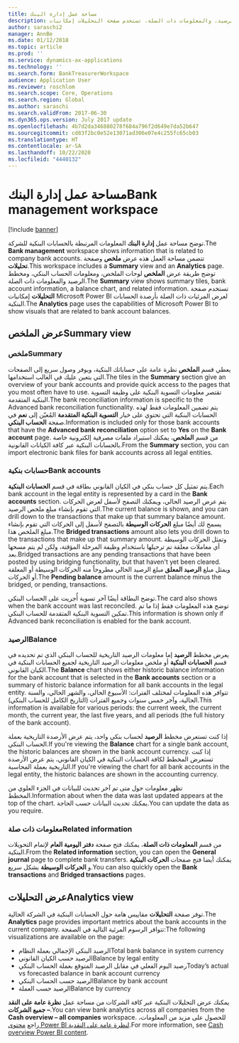 ```yaml
---
title: مساحة عمل إدارة البنك
description: يوفر هذا الموضوع معلومات حول مساحة عمل إدارة البنك. تعرض مساحة العمل هذه المعلومات ذات الصلة بالحسابات البنكية للشركة، وتشمل عرض ملخص وصفحة التحليلات. توضح طريقة عرض الملخص لوحات الملخص، ومعلومات الحساب البنكي، ومخطط الرصيد، والمعلومات ذات الصلة. تستخدم صفحة التحليلات إمكانيات Microsoft Power BI لعرض المرئيات ذات الصلة بأرصدة الحسابات البنكية.
author: saraschi2
manager: AnnBe
ms.date: 01/12/2018
ms.topic: article
ms.prod: ''
ms.service: dynamics-ax-applications
ms.technology: ''
ms.search.form: BankTreasurerWorkspace
audience: Application User
ms.reviewer: roschlom
ms.search.scope: Core, Operations
ms.search.region: Global
ms.author: saraschi
ms.search.validFrom: 2017-06-30
ms.dyn365.ops.version: July 2017 update
ms.openlocfilehash: 4b7d2da346880278f684a796f2d649e7da52b647
ms.sourcegitcommit: cd83f2bc0e52e13071ad306e07e4c255fc65cb03
ms.translationtype: HT
ms.contentlocale: ar-SA
ms.lasthandoff: 10/22/2020
ms.locfileid: "4440132"
---
```

# <a name="bank-management-workspace"></a><span data-ttu-id="585f3-106">مساحة عمل إدارة البنك</span><span class="sxs-lookup"><span data-stu-id="585f3-106">Bank management workspace</span></span>

[!include [banner](../includes/banner.md)]

<span data-ttu-id="585f3-107">توضح مساحة عمل **إدارة البنك** المعلومات المرتبطة بالحسابات البنكية للشركة.</span><span class="sxs-lookup"><span data-stu-id="585f3-107">The **Bank management** workspace shows information that is related to company bank accounts.</span></span> <span data-ttu-id="585f3-108">تتضمن مساحة العمل هذه عرض **ملخص** وصفحة **تحليلات**.</span><span class="sxs-lookup"><span data-stu-id="585f3-108">This workspace includes a **Summary** view and an **Analytics** page.</span></span> <span data-ttu-id="585f3-109">توضح طريقة عرض **الملخص** لوحات الملخص، ومعلومات الحساب البنكي، ومخطط الرصيد والمعلومات ذات الصلة.</span><span class="sxs-lookup"><span data-stu-id="585f3-109">The **Summary** view shows summary tiles, bank account information, a balance chart, and related information.</span></span> <span data-ttu-id="585f3-110">تستخدم صفحة **التحليلات** إمكانيات Microsoft Power BI لعرض المرئيات ذات الصلة بأرصدة الحسابات البنكية.</span><span class="sxs-lookup"><span data-stu-id="585f3-110">The **Analytics** page uses the capabilities of Microsoft Power BI to show visuals that are related to bank account balances.</span></span>

## <a name="summary-view"></a><span data-ttu-id="585f3-111">عرض الملخص</span><span class="sxs-lookup"><span data-stu-id="585f3-111">Summary view</span></span>

### <a name="summary"></a><span data-ttu-id="585f3-112">ملخص</span><span class="sxs-lookup"><span data-stu-id="585f3-112">Summary</span></span>

<span data-ttu-id="585f3-113">يعطي قسم **الملخص** نظرة عامة على حساباتك البنكية، ويوفر وصول سريع إلى الصفحات التي يتعين عليك في الغالب استخدامها.</span><span class="sxs-lookup"><span data-stu-id="585f3-113">The tiles in the **Summary** section give an overview of your bank accounts and provide quick access to the pages that you most often have to use.</span></span> <span data-ttu-id="585f3-114">تقتصر معلومات التسوية البنكية على وظيفة التسوية البنكية المتقدمة.</span><span class="sxs-lookup"><span data-stu-id="585f3-114">The bank reconciliation information is specific to the Advanced bank reconciliation functionality.</span></span> <span data-ttu-id="585f3-115">يتم تضمين المعلومات فقط لهذه الحسابات البنكية التي تحتوي على خيار **التسوية البنكية المتقدمة** المُعيّن إلى **نعم** في صفحة **الحساب البنكي**.</span><span class="sxs-lookup"><span data-stu-id="585f3-115">Information is included only for those bank accounts that have the **Advanced bank reconciliation** option set to **Yes** on the **Bank account** page.</span></span> <span data-ttu-id="585f3-116">من قسم **الملخص**، يمكنك استيراد ملفات مصرفية إلكترونية خاصة بالحسابات البنكية عبر كافة الكيانات القانونية.</span><span class="sxs-lookup"><span data-stu-id="585f3-116">From the **Summary** section, you can import electronic bank files for bank accounts across all legal entities.</span></span>

### <a name="bank-accounts"></a><span data-ttu-id="585f3-117">حسابات بنكية</span><span class="sxs-lookup"><span data-stu-id="585f3-117">Bank accounts</span></span>

<span data-ttu-id="585f3-118">يتم تمثيل كل حساب بنكي في الكيان القانوني بطاقة في قسم **الحسابات البنكية**.</span><span class="sxs-lookup"><span data-stu-id="585f3-118">Each bank account in the legal entity is represented by a card in the **Bank accounts** section.</span></span> <span data-ttu-id="585f3-119">يتم عرض الرصيد الحالي، ويمكنك التصفح لأسفل لعرض الحركات التي تقوم بإنشاء مبلغ ملخص الرصيد.</span><span class="sxs-lookup"><span data-stu-id="585f3-119">The current balance is shown, and you can drill down to the transactions that make up that summary balance amount.</span></span> <span data-ttu-id="585f3-120">يسمح لك أيضًا مبلغ **الحركات الوسيطة** بالتصفح لأسفل إلى الحركات التي تقوم بإنشاء مبلغ الملخص هذا.</span><span class="sxs-lookup"><span data-stu-id="585f3-120">The **Bridged transactions** amount also lets you drill down to the transactions that make up that summary amount.</span></span> <span data-ttu-id="585f3-121">وتمثل الحركات الوسيطة أي معاملات معلقة تم ترحيلها باستخدام وظيفة المرحلة المؤقتة، ولكن لم يتم مسحها بعد.</span><span class="sxs-lookup"><span data-stu-id="585f3-121">Bridged transactions are any pending transactions that have been posted by using bridging functionality, but that haven't yet been cleared.</span></span> <span data-ttu-id="585f3-122">ويمثل مبلغ **الرصيد المعلق** مبلغ الرصيد الحالي مطروحاً منه الحركات الوسيطة أو المعلقة أو الحركات.</span><span class="sxs-lookup"><span data-stu-id="585f3-122">The **Pending balance** amount is the current balance minus the bridged, or pending, transactions.</span></span>

<span data-ttu-id="585f3-123">توضح البطاقة أيضًا آخر تسوية أُجريت على الحساب البنكي.</span><span class="sxs-lookup"><span data-stu-id="585f3-123">The card also shows when the bank account was last reconciled.</span></span> <span data-ttu-id="585f3-124">توضح هذه المعلومات فقط إذا ما تم تمكين التسوية البنكية المتقدمة للحساب البنكي.</span><span class="sxs-lookup"><span data-stu-id="585f3-124">This information is shown only if Advanced bank reconciliation is enabled for the bank account.</span></span>

### <a name="balance"></a><span data-ttu-id="585f3-125">الرصيد</span><span class="sxs-lookup"><span data-stu-id="585f3-125">Balance</span></span>

<span data-ttu-id="585f3-126">يعرض مخطط **الرصيد** إما معلومات الرصيد التاريخية للحساب البنكي الذي تم تحديده في قسم **الحسابات البنكية** أو ملخص معلومات الرصيد التاريخية لجميع الحسابات البنكية في الكيان القانوني.</span><span class="sxs-lookup"><span data-stu-id="585f3-126">The **Balance** chart shows either historic balance information for the bank account that is selected in the **Bank accounts** section or a summary of historic balance information for all bank accounts in the legal entity.</span></span> <span data-ttu-id="585f3-127">تتوافر هذه المعلومات لمختلف الفترات: الأسبوع الحالي، والشهر الحالي، والسنة الحالية، وآخر خمس سنوات وجميع الفترات (التاريخ الكامل للحساب البنكي).</span><span class="sxs-lookup"><span data-stu-id="585f3-127">This information is available for various periods: the current week, the current month, the current year, the last five years, and all periods (the full history of the bank account).</span></span> 

<span data-ttu-id="585f3-128">إذا كنت تستعرض مخطط **الرصيد** لحساب بنكي واحد، يتم عرض الأرصدة التاريخية بعملة الحساب البنكي.</span><span class="sxs-lookup"><span data-stu-id="585f3-128">If you're viewing the **Balance** chart for a single bank account, the historic balances are shown in the bank account currency.</span></span> <span data-ttu-id="585f3-129">إذا كنت تستعرض المخطط لكافة الحسابات البنكية في الكيان القانوني، يتم عرض الأرصدة التاريخية بعملة المحاسبة.</span><span class="sxs-lookup"><span data-stu-id="585f3-129">If you're viewing the chart for all bank accounts in the legal entity, the historic balances are shown in the accounting currency.</span></span>

<span data-ttu-id="585f3-130">تظهر معلومات حول متى تم آخر تحديث للبيانات في الجزء العلوي من المخطط.</span><span class="sxs-lookup"><span data-stu-id="585f3-130">Information about when the data was last updated appears at the top of the chart.</span></span> <span data-ttu-id="585f3-131">يمكنك تحديث البيانات حسب الحاجة.</span><span class="sxs-lookup"><span data-stu-id="585f3-131">You can update the data as you require.</span></span>

### <a name="related-information"></a><span data-ttu-id="585f3-132">معلومات ذات صلة</span><span class="sxs-lookup"><span data-stu-id="585f3-132">Related information</span></span>

<span data-ttu-id="585f3-133">من قسم **المعلومات ذات الصلة**، يمكنك فتح صفحة **دفتر اليومية العام** لإتمام التحويلات البنكية.</span><span class="sxs-lookup"><span data-stu-id="585f3-133">From the **Related information** section, you can open the **General journal** page to complete bank transfers.</span></span> <span data-ttu-id="585f3-134">يمكنك أيضا فتح صفحات **الحركات البنكية** و **الحركات الوسيطة** بشكل سريع.</span><span class="sxs-lookup"><span data-stu-id="585f3-134">You can also quickly open the **Bank transactions** and **Bridged transactions** pages.</span></span>

## <a name="analytics-view"></a><span data-ttu-id="585f3-135">عرض التحليلات</span><span class="sxs-lookup"><span data-stu-id="585f3-135">Analytics view</span></span>

<span data-ttu-id="585f3-136">توفر صفحة **التحليلات** مقاييس هامة حول الحسابات البنكية في الشركة الحالية.</span><span class="sxs-lookup"><span data-stu-id="585f3-136">The **Analytics** page provides important metrics about the bank accounts in the current company.</span></span> <span data-ttu-id="585f3-137">تتوافر الرسوم المرئية التالية في الصفحة:</span><span class="sxs-lookup"><span data-stu-id="585f3-137">The following visualizations are available on the page:</span></span>

-   <span data-ttu-id="585f3-138">الرصيد البنكي الإجمالي بعمله النظام</span><span class="sxs-lookup"><span data-stu-id="585f3-138">Total bank balance in system currency</span></span>
-   <span data-ttu-id="585f3-139">الرصيد حسب الكيان القانوني</span><span class="sxs-lookup"><span data-stu-id="585f3-139">Balance by legal entity</span></span>
-   <span data-ttu-id="585f3-140">رصيد اليوم الفعلي في مقابل الرصيد المتوقع بعملة الحساب البنكي</span><span class="sxs-lookup"><span data-stu-id="585f3-140">Today’s actual vs forecasted balance in bank account currency</span></span>
-   <span data-ttu-id="585f3-141">الرصيد حسب الحساب البنكي</span><span class="sxs-lookup"><span data-stu-id="585f3-141">Balance by bank account</span></span>
-   <span data-ttu-id="585f3-142">الرصيد حسب العملة</span><span class="sxs-lookup"><span data-stu-id="585f3-142">Balance by currency</span></span>

<span data-ttu-id="585f3-143">يمكنك عرض التحليلات البنكية عبر كافة الشركات من مساحة عمل **نظرة عامة على النقد – جميع الشركات**.</span><span class="sxs-lookup"><span data-stu-id="585f3-143">You can view bank analytics across all companies from the **Cash overview – all companies** workspace.</span></span> <span data-ttu-id="585f3-144">للحصول على مزيد من المعلومات، راجع [محتوى Power BI لنظرة عامة على النقدية](Cash-Overview-Power-BI-content.md).</span><span class="sxs-lookup"><span data-stu-id="585f3-144">For more information, see [Cash overview Power BI content](Cash-Overview-Power-BI-content.md).</span></span>
